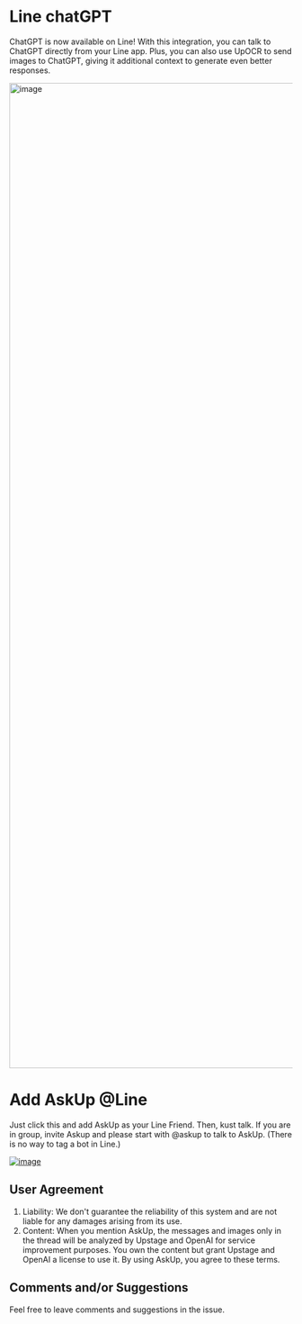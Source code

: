 # Line chatGPT

ChatGPT is now available on Line! With this integration, you can talk to ChatGPT directly from your Line app. Plus, you can also use UpOCR to send images to ChatGPT, giving it additional context to generate even better responses.

<img width="1749" alt="image" src="https://user-images.githubusercontent.com/901975/222891754-0d946890-0fde-4dd6-b124-b028fb348973.png">

# Add AskUp @Line
Just click this and add AskUp as your Line Friend. Then, kust talk. If you are in group, invite Askup and please start with @askup to talk to AskUp. 
(There is no way to tag a bot in Line.)

[![image](https://user-images.githubusercontent.com/901975/222890577-dda991dc-16c4-4678-b538-07a72db9ff4a.png)](https://liff.line.me/1645278921-kWRPP32q/?accountId=249euaat)


## User Agreement
1. Liability: We don't guarantee the reliability of this system and are not liable for any damages arising from its use.
2. Content: When you mention AskUp, the messages and images only in the thread will be analyzed by Upstage and OpenAI for service improvement purposes. You own the content but grant Upstage and OpenAI a license to use it. By using AskUp, you agree to these terms.

## Comments and/or Suggestions
Feel free to leave comments and suggestions in the issue.
